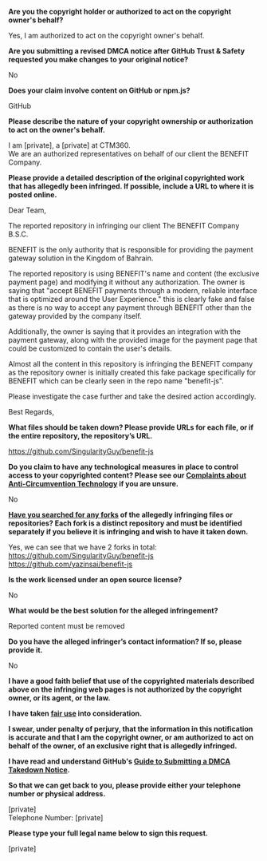 **Are you the copyright holder or authorized to act on the copyright owner's behalf?**

Yes, I am authorized to act on the copyright owner's behalf.

**Are you submitting a revised DMCA notice after GitHub Trust & Safety requested you make changes to your original notice?**

No

**Does your claim involve content on GitHub or npm.js?**

GitHub

**Please describe the nature of your copyright ownership or authorization to act on the owner's behalf.**

I am [private], a [private] at CTM360.  
We are an authorized representatives on behalf of our client the BENEFIT Company.

**Please provide a detailed description of the original copyrighted work that has allegedly been infringed. If possible, include a URL to where it is posted online.**

Dear Team,

The reported repository in infringing our client The BENEFIT Company B.S.C.

BENEFIT is the only authority that is responsible for providing the payment gateway solution in the Kingdom of Bahrain.

The reported repository is using BENEFIT's name and content (the exclusive payment page) and modifying it without any authorization. The owner is saying that "accept BENEFIT payments through a modern, reliable interface that is optimized around the User Experience." this is clearly fake and false as there is no way to accept any payment through BENEFIT other than the gateway provided by the company itself.

Additionally, the owner is saying that it provides an integration with the payment gateway, along with the provided image for the payment page that could be customized to contain the user's details.

Almost all the content in this repository is infringing the BENEFIT company as the repository owner is initially created this fake package specifically for BENEFIT which can be clearly seen in the repo name "benefit-js".

Please investigate the case further and take the desired action accordingly.

Best Regards,

**What files should be taken down? Please provide URLs for each file, or if the entire repository, the repository’s URL.**

https://github.com/SingularityGuy/benefit-js

**Do you claim to have any technological measures in place to control access to your copyrighted content? Please see our <a href="https://docs.github.com/articles/guide-to-submitting-a-dmca-takedown-notice#complaints-about-anti-circumvention-technology">Complaints about Anti-Circumvention Technology</a> if you are unsure.**

No

**<a href="https://docs.github.com/articles/dmca-takedown-policy#b-what-about-forks-or-whats-a-fork">Have you searched for any forks</a> of the allegedly infringing files or repositories? Each fork is a distinct repository and must be identified separately if you believe it is infringing and wish to have it taken down.**

Yes, we can see that we have 2 forks in total:  
https://github.com/SingularityGuy/benefit-js  
https://github.com/yazinsai/benefit-js

**Is the work licensed under an open source license?**

No

**What would be the best solution for the alleged infringement?**

Reported content must be removed

**Do you have the alleged infringer’s contact information? If so, please provide it.**

No

**I have a good faith belief that use of the copyrighted materials described above on the infringing web pages is not authorized by the copyright owner, or its agent, or the law.**

**I have taken <a href="https://www.lumendatabase.org/topics/22">fair use</a> into consideration.**

**I swear, under penalty of perjury, that the information in this notification is accurate and that I am the copyright owner, or am authorized to act on behalf of the owner, of an exclusive right that is allegedly infringed.**

**I have read and understand GitHub's <a href="https://docs.github.com/articles/guide-to-submitting-a-dmca-takedown-notice/">Guide to Submitting a DMCA Takedown Notice</a>.**

**So that we can get back to you, please provide either your telephone number or physical address.**

[private]  
Telephone Number: [private]

**Please type your full legal name below to sign this request.**

[private]
